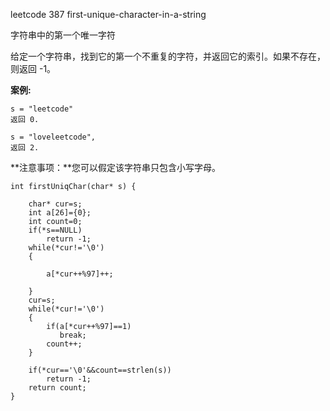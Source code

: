 leetcode 387 first-unique-character-in-a-string

字符串中的第一个唯一字符

给定一个字符串，找到它的第一个不重复的字符，并返回它的索引。如果不存在，则返回 -1。

**案例:**

```
s = "leetcode"
返回 0.

s = "loveleetcode",
返回 2.

```

 

**注意事项：**您可以假定该字符串只包含小写字母。

```
int firstUniqChar(char* s) {

    char* cur=s; 
    int a[26]={0};
    int count=0;
    if(*s==NULL)
        return -1;
    while(*cur!='\0')
    {
    
        a[*cur++%97]++;
        
    }
    cur=s;
    while(*cur!='\0')
    {
        if(a[*cur++%97]==1)
           break;
        count++;
    }
   
    if(*cur=='\0'&&count==strlen(s))
        return -1;
    return count;
}
```

